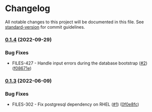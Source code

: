 <!--
SPDX-FileCopyrightText: 2022 Zextras <https://www.zextras.com>

SPDX-License-Identifier: AGPL-3.0-only
-->

# Changelog

All notable changes to this project will be documented in this file. See [standard-version](https://github.com/conventional-changelog/standard-version) for commit guidelines.

### [0.1.4](https://github.com/Zextras/carbonio-files-db/compare/v0.1.3...v0.1.4) (2022-09-29)


### Bug Fixes

* FILES-427 - Handle input errors during the database bootstrap ([#2](https://github.com/Zextras/carbonio-files-db/issues/2)) ([f08671e](https://github.com/Zextras/carbonio-files-db/commit/f08671ee6b34fb34587119a46b72cdc088c67342))

### [0.1.3](https://github.com/Zextras/carbonio-files-db/compare/v0.1.2...v0.1.3) (2022-06-09)


### Bug Fixes

* FILES-302 - Fix postgresql dependency on RHEL ([#1](https://github.com/Zextras/carbonio-files-db/issues/1)) ([0f0e8fc](https://github.com/Zextras/carbonio-files-db/commit/0f0e8fc67ab45bec942ec3fcaf424ec2bb16fef0))
